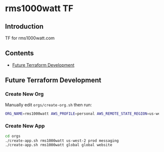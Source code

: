 # rms1000watt TF

## Introduction

TF for rms1000watt.com

## Contents

- [Future Terraform Development](#future-terraform-development)

## Future Terraform Development

### Create New Org

Manually edit `orgs/create-org.sh` then run:

```bash
ORG_NAME=rms1000watt AWS_PROFILE=personal AWS_REMOTE_STATE_REGION=us-west-2 ./create-org.sh
```

### Create New App

```bash
cd orgs
./create-app.sh rms1000watt us-west-2 prod messaging
./create-app.sh rms1000watt global global website
```
